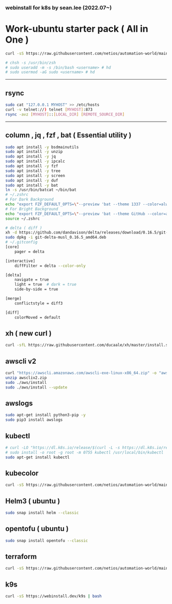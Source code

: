 ### webinstall for k8s by sean.lee (2022.07~)  

# Work-ubuntu starter pack ( All in One )
```bash
curl -sS https://raw.githubusercontent.com/netios/automation-world/main/k8s/ps_zsh.sh | bash

# chsh -s /usr/bin/zsh
# sudo useradd -m -s /bin/bash <username> # hd
# sudo usermod -aG sudo <username> # hd
```

---

## rsync
```bash
sudo cat "127.0.0.1 MYHOST" >> /etc/hosts
curl -v telnet://) telnet [MYHOST]:873
rsync -avz [MYHOST]::[LOCAL_DIR] [REMOTE_SOURCE_DIR]
```
---

## column , jq , fzf , bat ( Essential utility )
```bash
sudo apt install -y bsdmainutils
sudo apt install -y unzip
sudo apt install -y jq
sudo apt install -y ipcalc
sudo apt install -y fzf
sudo apt install -y tree
sudo apt install -y screen
sudo apt install -y duf
sudo apt install -y bat
ln -s /usr/bin/batcat ~/bin/bat 
# ~/.zshrc 
# For Dark Background
echo "export FZF_DEFAULT_OPTS=\"--preview 'bat --theme 1337 --color=always {}'\"" >> ~/.zshrc
# For Bright Background
echo "export FZF_DEFAULT_OPTS=\"--preview 'bat --theme GitHub --color=always {}'\"" >> ~/.zshrc
source ~/.zshrc 

# delta ( diff )
xh -d https://github.com/dandavison/delta/releases/download/0.16.5/git-delta-musl_0.16.5_amd64.deb
sudo dpkg -i git-delta-musl_0.16.5_amd64.deb
# ~/.gitconfig
[core]
    pager = delta

[interactive]
    diffFilter = delta --color-only

[delta]
    navigate = true
    light = true  # dark = true
    side-by-side = true

[merge]
    conflictstyle = diff3

[diff]
    colorMoved = default

```

## xh ( new curl )
```bash
curl -sfL https://raw.githubusercontent.com/ducaale/xh/master/install.sh | sh
```

## awscli v2
```bash
curl "https://awscli.amazonaws.com/awscli-exe-linux-x86_64.zip" -o "awscliv2.zip"
unzip awscliv2.zip
sudo ./aws/install
sudo ./aws/install --update
```
## awslogs
```bash
sudo apt-get install python3-pip -y
sudo pip3 install awslogs
```

## kubectl
```bash
# curl -LO "https://dl.k8s.io/release/$(curl -L -s https://dl.k8s.io/release/stable.txt)/bin/linux/amd64/kubectl"
# sudo install -o root -g root -m 0755 kubectl /usr/local/bin/kubectl
sudo apt-get install kubectl
```

## kubecolor  
```bash
curl -sS https://raw.githubusercontent.com/netios/automation-world/main/k8s/kubecolor_install.sh | bash
```

## Helm3 ( ubuntu )
```bash
sudo snap install helm --classic
```

## opentofu ( ubuntu )
```bash
sudo snap install opentofu --classic
```

## terraform
```bash
curl -sS https://raw.githubusercontent.com/netios/automation-world/main/k8s/terraform_helm_init.sh | bash
```

## k9s
```bash
curl -sS https://webinstall.dev/k9s | bash
```


